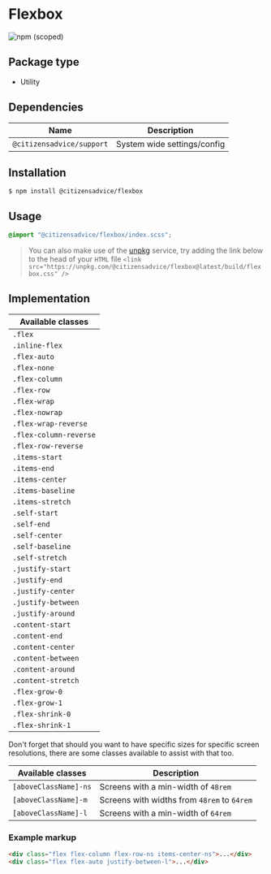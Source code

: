 # Flexbox

![npm (scoped)](https://img.shields.io/npm/v/@citizensadvice/flexbox.svg)

## Package type

- Utility

## Dependencies

| Name                      | Description                 |
|---------------------------|-----------------------------|
| `@citizensadvice/support` | System wide settings/config |

## Installation

```shell
$ npm install @citizensadvice/flexbox
```

## Usage

```scss
@import "@citizensadvice/flexbox/index.scss";
```

> You can also make use of the [unpkg](https://unpkg.com) service, try adding the link below to the head of your `HTML` file
> `<link src="https://unpkg.com/@citizensadvice/flexbox@latest/build/flexbox.css" />`

## Implementation


| Available classes      |
|------------------------|
| `.flex`                |
| `.inline-flex`         |
| `.flex-auto`           |
| `.flex-none`           |
| `.flex-column`         |
| `.flex-row`            |
| `.flex-wrap`           |
| `.flex-nowrap`         |
| `.flex-wrap-reverse`   |
| `.flex-column-reverse` |
| `.flex-row-reverse`    |
| `.items-start `        |
| `.items-end`           |
| `.items-center`        |
| `.items-baseline`      |
| `.items-stretch`       |
| `.self-start `         |
| `.self-end `           |
| `.self-center`         |
| `.self-baseline`       |
| `.self-stretch`        |
| `.justify-start`       |
| `.justify-end`         |
| `.justify-center`      |
| `.justify-between`     |
| `.justify-around`      |
| `.content-start`       |
| `.content-end`         |
| `.content-center`      |
| `.content-between`     |
| `.content-around`      |
| `.content-stretch`     |
| `.flex-grow-0`         |
| `.flex-grow-1`         |
| `.flex-shrink-0`       |
| `.flex-shrink-1`       |


Don't forget that should you want to have specific sizes for specific screen resolutions, there are some classes available to assist with that too.

| Available classes     | Description                                 |
|-----------------------|---------------------------------------------|
| `[aboveClassName]-ns` | Screens with a min-width of `48rem`         |
| `[aboveClassName]-m`  | Screens with widths from `48rem` to `64rem` |
| `[aboveClassName]-l`  | Screens with a min-width of `64rem`         |


### Example markup
```html
<div class="flex flex-column flex-row-ns items-center-ns">...</div>
<div class="flex flex-auto justify-between-l">...</div>
```